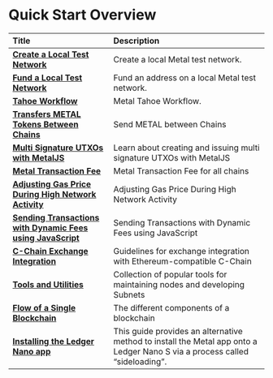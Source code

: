 # Quick Start Overview

| Title                                                                                                                     | Description                                                              |
| :------------------------------------------------------------------------------------------------------------------------ | :----------------------------------------------------------------------- |
| [**Create a Local Test Network**](./create-a-local-test-network.md)                                                         | Create a local Metal test network.                                   |
| [**Fund a Local Test Network**](./fund-a-local-test-network.md)                                                             | Fund an address on a local Metal test network.                       |
| [**Tahoe Workflow**](./tahoe-workflow.md)                                                                                     | Metal Tahoe Workflow.                                                 |
| [**Transfers METAL Tokens Between Chains**](./cross-chain-transfers.md)                                                      | Send METAL between Chains                                                 |
| [**Multi Signature UTXOs with MetalJS**](./multisig-utxos-with-metaljs.md)                                          | Learn about creating and issuing multi signature UTXOs with MetalJS  |
| [**Metal Transaction Fee**](./transaction-fees.md)                                                                      | Metal Transaction Fee for all chains                                 |
| [**Adjusting Gas Price During High Network Activity**](./adjusting-gas-price-during-high-network-activity.md)               | Adjusting Gas Price During High Network Activity                         |
| [**Sending Transactions with Dynamic Fees using JavaScript**](./sending-transactions-with-dynamic-fees-using-javascript.md) | Sending Transactions with Dynamic Fees using JavaScript                  |
| [**C-Chain Exchange Integration**](./integrate-exchange-with-metal.md)                                                | Guidelines for exchange integration with Ethereum-compatible C-Chain     |
| [**Tools and Utilities**](./tools-list.md)                                                                                | Collection of popular tools for maintaining nodes and developing Subnets |
| [**Flow of a Single Blockchain**](./blockchain-flow.md)                                                                   | The different components of a blockchain                                 |
| [**Installing the Ledger Nano app**](./ledger-app.md)                                                                   | This guide provides an alternative method to install the Metal app onto a Ledger Nano S via a process called “sideloading”.

                                 

